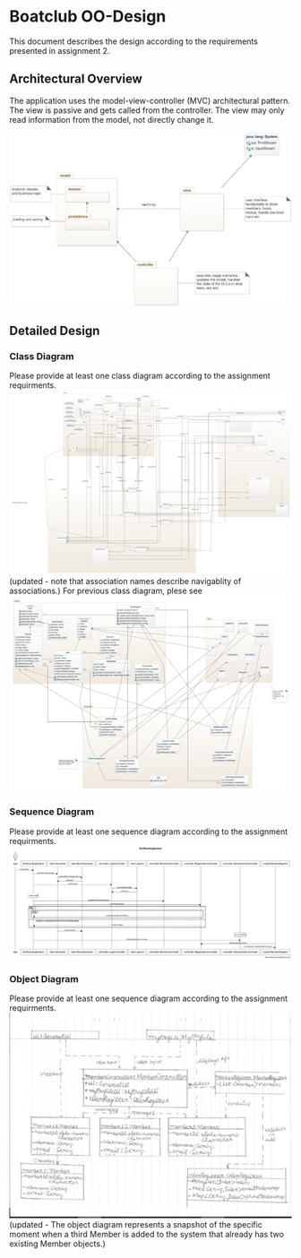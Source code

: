 # Boatclub OO-Design
This document describes the design according to the requirements presented in assignment 2.

## Architectural Overview
The application uses the model-view-controller (MVC) architectural pattern. The view is passive and gets called from the controller. The view may only read information from the model, not directly change it.

![class diagram](img/package_diagram.jpg)

## Detailed Design
### Class Diagram
Please provide at least one class diagram according to the assignment requirments.
![class diagram](img/class-diagram%20(2).png) (updated - note that association names describe navigablity of associations.)
For previous class diagram, plese see ![Previous](img/class-diagram%20(1).jpeg)

### Sequence Diagram
Please provide at least one sequence diagram according to the assignment requirments.
![sequence diagram](img/sequence-diagram.png)

### Object Diagram
Please provide at least one sequence diagram according to the assignment requirments.
![object diagram](img/Object-diagram.jpeg) (updated - The object diagram represents a snapshot of the specific moment when a third Member is added to the system that already has two existing Member objects.)
